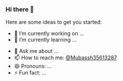 ### Hi there 👋


<!-- **mubasshir00/mubasshir00** is a ✨ _special_ ✨ repository because its `README.md` (this file) appears on your GitHub profile.
 -->
Here are some ideas to get you started:

- 🔭 I’m currently working on ...
- 🌱 I’m currently learning ...
<!-- - 👯 I’m looking to collaborate on ... -->
<!-- - 🤔 I’m looking for help with ... -->
- 💬 Ask me about ...
- 📫 How to reach me: [ @Mubassh35613287](https://twitter.com/Mubassh35613287)
- 😄 Pronouns: ...
- ⚡ Fun fact: ...

